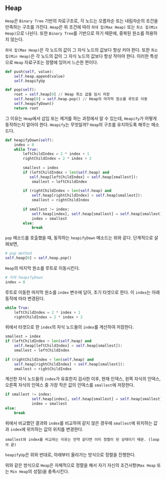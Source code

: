 
## Heap

`Heap`은 `Binary Tree` 기반의 자료구조로, 각 노드는 오름차순 또는 내림차순의 조건을 만족하는 구조를 가진다. `Heap`은 위 조건에 따라 `최대 힙(Max Heap)` 또는 `최소 힙(Mix Heap)`으로 나뉜다. 또한 `Binary Tree`를 기반으로 하기 때문에, 중복된 원소를 허용하지 않는다. 

`최대 힙(Max Heap)`은 각 노드의 값이 그 자식 노드의 값보다 항상 커야 한다. 또한 `최소 힙(Min Heap)`은 각 노드의 값이 그 자식 노드의 값보다 항상 작아야 한다. 이러한 특성으로 `Heap` 자료구조는 정렬에 있어서 느슨한 편이다. 

```python
def push(self, value):
	self.heap.append(value)
	self.heapifyUp

def pop(self):
	root = self.heap[0] // Heap 최소 값을 임시 저장
	self.heap[0] = self.heap.pop() // Heap의 마지막 원소를 루트로 이동
	self.heapifyDown()
	return root
```

그 이유는 `Heap`에서 삽입 또는 제거를 하는 과정에서 알 수 있는데, `Heapify`가 어떻게 동작하는지 알아야 한다. `Heapify`는 무엇일까? `Heap`의 구조를 유지하도록 해주는 메소드다.

```python
def heapifyDown(self):
	index = 0
	while True:
		leftChildIndex = 2 * index + 1
		rightChildIndex = 2 * index + 2
		
		smallest = index
		if (leftChildIndex < len(self.heap) and
		   self.heap[leftChildIndex] < self.heap[smallest]):
			smallest = leftChildIndex 
			
		if (rightChildIndex < len(self.heap) and
		    self.heap[rightChildIndex] < self.heap[smallest]): 
			smallest = rightChildIndex 
			
		if smallest != index: 
			self.heap[index], self.heap[smallest] = self.heap[smallest], self.heap[index] 
			index = smallest 
		else: 
			break
```

`pop` 메소드를 호출했을 때, 동작하는 `heapifyDown` 메소드는 위와 같다. 단계적으로 살펴보면,

```python
# pop method
self.heap[0] = self.heap.pop()
```

`Heap`의 마지막 원소를 루트로 이동시킨다.

```python
# 이하 heapifyDown
index = 0
```

루트로 이동한 마지막 원소를 `index` 변수에 담아, 초기 타겟으로 한다. 이 `index`는 아래 동작에 따라 변경된다.

```python
while True:
	leftChildIndex = 2 * index + 1
	rightChildIndex = 2 * index + 2
```

위에서 타겟으로 한 `index`의 자식 노드들의 `index`를 계산하여 저장한다.

```python
smallest = index
if (leftChildIndex < len(self.heap) and
	self.heap[leftChildIndex] < self.heap[smallest]):
	smallest = leftChildIndex 
			
if (rightChildIndex < len(self.heap) and
	self.heap[rightChildIndex] < self.heap[smallest]): 
	smallest = rightChildIndex 
```

계산한 자식 노드들의 `index`가 유효한지 검사한 이후, 현재 인덱스, 왼쪽 자식의 인덱스, 오른쪽 자식의 인덱스 중 가장 작은 값의 인덱스를 `smallest`에 저장한다.

```python
if smallest != index: 
			self.heap[index], self.heap[smallest] = self.heap[smallest], self.heap[index] 
			index = smallest
else:
	break
```

위에서 비교했던 결과와 `index`를 비교하여 같지 않은 경우에 `smallest`에 위치하는 값과 `index`에 위치하는 값의 위치를 변경한다. 

	smallest와 index를 비교하는 이유는 만약 같다면 이미 정렬이 된 상태이기 때문. (loop의 끝)

`heapifyUp`은 위와 반대로, 아래부터 올라가는 방식으로 정렬을 진행한다.

위와 같은 방식으로 `Heap`은 자체적으로 정렬을 해서 자기 자신의 조건사항(`Max Heap` 또는 `Min Heap`의 성질)을 충족시킨다.



